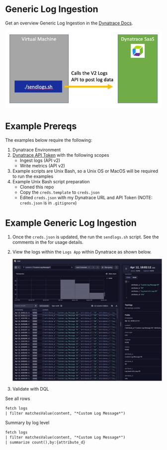# Generic Log Ingestion

Get an overview Generic Log Ingestion in the [Dynatrace Docs](https://www.dynatrace.com/support/help/how-to-use-dynatrace/log-monitoring/log-monitoring-v2/log-data-ingest).

![image](images/log-generic.png) 

# Example Prereqs

The examples below require the following:

1. Dynatrace Environment 
1. [Dynatrace API Token](https://www.dynatrace.com/support/help/dynatrace-api/basics/dynatrace-api-authentication) with the following scopes
    * Ingest logs (API v2)
    * Write metrics (API v2)
1. Example scripts are Unix Bash, so a Unix OS or MacOS will be required to run the examples
1. Example Unix Bash script preparation
    * Cloned this repo
    * Copy the `creds.template` to `creds.json`  
    * Edited `creds.json` with my Dynatrace URL and API Token (NOTE: `creds.json` is in `.gitignore`)

# Example Generic Log Ingestion 

1. Once the `creds.json` is updated, the run the `sendlogs.sh` script.  See the comments in the for usage details.

1. View the logs within the `Logs App` within Dynatrace as shown below.

    ![image](images/logview.png)

1. Validate with DQL

See all rows
```
fetch logs
| filter matchesValue(content, "*Custom Log Message*")
```

Summary by log level
```
fetch logs
| filter matchesValue(content, "*Custom Log Message*")
| summarize count(),by:{attribute_d}
```
